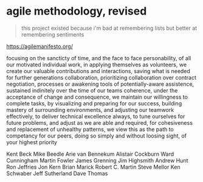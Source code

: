 # agile methodology, revised

> this project existed because i'm bad at remembering lists
> but better at remembering sentiments

https://agilemanifesto.org/

focusing on the sancticty of time, 
and the face to face personability, 
of all our motivated individual work,
in applying themselves as volunteers,
we create our valuable contributions and interactions,
saving what is needed for further generations collaboration,
prioritizing collaboration over contract negotiation,
processes or awakening tools of potentially-aware assistence,
sustained indinitely over the time of our teams coherence,
under the acceptance of change and consequence,
we maintain our willingness to complete tasks,
by visualizing and preparing for our success,
building mastery of surrounding environments,
and adjusting our teamwork effectively,
to deliver technical excellence always,
to tune ourselves for future problems,
and adjust as we are able and required,
for cohesiveness and replacement of unhealthy patterns,
we view this as the path to competancy for our peers,
doing so simply and without loosing sight,
of your highest priority

Kent Beck
Mike Beedle
Arie van Bennekum
Alistair Cockburn
Ward Cunningham
Martin Fowler
James Grenning
Jim Highsmith
Andrew Hunt
Ron Jeffries
Jon Kern
Brian Marick
Robert C. Martin
Steve Mellor
Ken Schwaber
Jeff Sutherland
Dave Thomas

